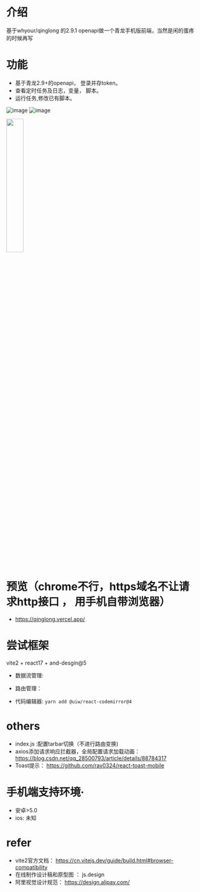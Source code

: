 # 介绍
基于whyour/qinglong 的2.9.1 openapi做一个青龙手机版前端，当然是闲的蛋疼的时候再写

# 功能
- 基于青龙2.9+的openapi， 登录并存token。
- 查看定时任务及日志，变量， 脚本。
- 运行任务,修改已有脚本。

![image](https://user-images.githubusercontent.com/18437170/132957393-3505f744-0fd9-447e-9b74-0ec538be1ae8.png)
![image](https://user-images.githubusercontent.com/18437170/132981332-62e55258-49f5-4bdf-99d9-d7125752d5fe.png)

<img src="https://user-images.githubusercontent.com/18437170/132957393-3505f744-0fd9-447e-9b74-0ec538be1ae8.png" width="30%" />


# 预览（chrome不行，https域名不让请求http接口 ， 用手机自带浏览器）
- https://qinglong.vercel.app/

# 尝试框架 
vite2 + react17 + and-desgin@5
- 数据流管理:
- 路由管理：

- 代码编辑器: `yarn add @uiw/react-codemirror@4`

# others
- index.js :配置tarbar切换（不进行路由变换)
- axios添加请求响应拦截器，全局配置请求加载动画：https://blog.csdn.net/qq_28500793/article/details/88784317
- Toast提示： https://github.com/ray0324/react-toast-mobile

# 手机端支持环境·
- 安卓>5.0
- ios: 未知


# refer
- vite2官方文档： https://cn.vitejs.dev/guide/build.html#browser-compatibility
- 在线制作设计稿和原型图 ： js.design
- 阿里视觉设计规范： https://design.alipay.com/
